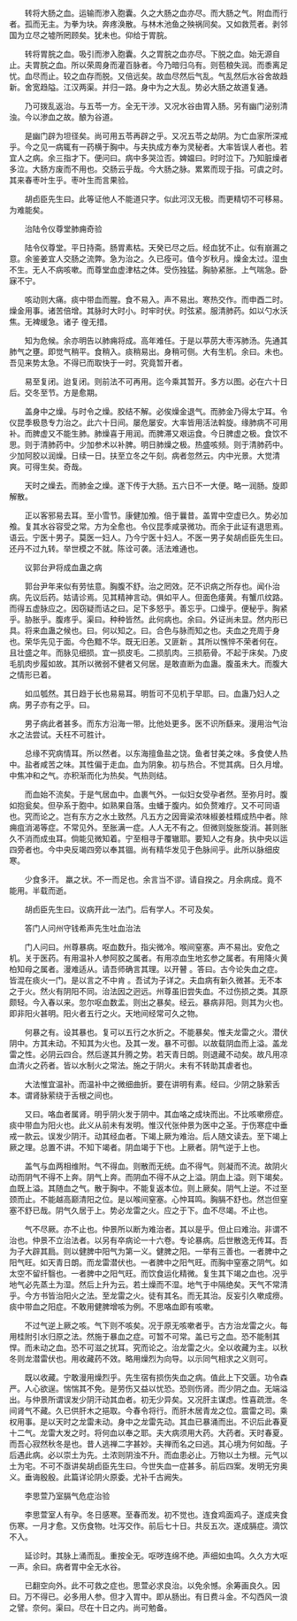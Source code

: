 <!-- { "loadSidebar": true } -->
　　转将大肠之血。运输而渗入胞囊。久之大肠之血亦尽。而大肠之气。附血而行者。孤而无主。为拳为块。奔疼涣散。与林木池鱼之殃祸同矣。又如救荒者。剥邻国为立尽之墟所罔顾矣。犹未也。仰给于胃脘。

　　转将胃脘之血。吸引而渗入胞囊。久之胃脘之血亦尽。下脱之血。始无源自止。夫胃脘之血。所以荣周身而灌百脉者。今乃暗归乌有。则苞稂失润。而黍离足忧。血尽而止。较之血存而脱。又倍远矣。故血尽然后气乱。气乱然后水谷舍故趋新。舍宽趋隘。江汉两渠。并归一路。身中为之大乱。势必大肠之故道复通。

　　乃可拨乱返治。与五苓一方。全无干涉。又况水谷由胃入肠。另有幽门泌别清浊。今以渗血之故。酿为谷道。

　　是幽门辟为坦径矣。尚可用五苓再辟之乎。又况五苓之劫阴。为亡血家所深戒乎。今之见一病辄有一药横于胸中。与夫执成方奉为灵秘者。大率皆误人者也。若宜人之病。余三指才下。便问曰。病中多哭泣否。婢媪曰。时时泣下。乃知脏燥者多泣。大肠方废而不用也。交肠云乎哉。今大肠之脉。累累而现于指。可虞之时。其来春枣叶生乎。枣叶生而言果验。

　　胡卣臣先生曰。此等证他人不能道只字。似此河汉无极。而更精切不可移易。为难能矣。

　　治陆令仪尊堂肺痈奇验

　　陆令仪尊堂。平日持斋。肠胃素枯。天癸已尽之后。经血犹不止。似有崩漏之意。余鉴姜宜人交肠之流弊。急为治之。久已痊可。值今岁秋月。燥金太过。湿虫不生。无人不病咳嗽。而尊堂血虚津枯之体。受伤独猛。胸胁紧胀。上气喘急。卧寐不宁。

　　咳动则大痛。痰中带血而腥。食不易入。声不易出。寒热交作。而申酉二时。燥金用事。诸苦倍增。其脉时大时小。时牢时伏。时弦紧。服清肺药。如以勺水沃焦。无裨缓急。诸子 徨无措。

　　知为危候。余亦明告以肺痈将成。高年难任。于是以葶苈大枣泻肺汤。先通其肺气之壅。即觉气稍平。食稍入。痰稍易出。身稍可侧。大有生机。余曰。未也。吾见来势太急。不得已而取快于一时。究竟暂开者。

　　易至复闭。迨复闭。则前法不可再用。迄今乘其暂开。多方以图。必在六十日后。交冬至节。方是愈期。

　　盖身中之燥。与时令之燥。胶结不解。必俟燥金退气。而肺金乃得太宁耳。令仪昆季极恳专力治之。此六十日间。屡危屡安。大率皆用活法斡旋。缘肺病不可用补。而脾虚又不能生肺。肺燥喜于用润。而脾滞又艰运食。今日脾虚之极。食饮不思。则于清肺药中。少加参术以补脾。明日肺燥之极。热盛咳频。则于清肺药中。少加阿胶以润燥。日续一日。扶至立冬之午刻。病者忽然云。内中光景。大觉清爽。可得生矣。奇哉。

　　天时之燥去。而肺金之燥。遂下传于大肠。五六日不一大便。略一润肠。旋即解散。

　　正以客邪易去耳。至小雪节。康健加飧。倍于曩昔。盖胃中空虚已久。势必加飧。复其水谷容受之常。方为全愈也。令仪昆季咸录微功。而余于此证有退思焉。语云。宁医十男子。莫医一妇人。乃今宁医十妇人。不医一男子矣胡卣臣先生曰。还丹不过九转。举世模之不就。陈诠可袭。活法难通也。

　　议郭台尹将成血蛊之病

　　郭台尹年来似有劳怯意。胸腹不舒。治之罔效。茫不识病之所存也。闻仆治病。先议后药。姑请诊焉。见其精神言动。俱如平人。但面色痿黄。有蟹爪纹路。而得五虚脉应之。因窃疑而诘之曰。足下多怒乎。善忘乎。口燥乎。便秘乎。胸紧乎。胁胀乎。腹疼乎。渠曰。种种皆然。此何病也。余曰。外证尚未显。然内形已具。将来血蛊之候也。曰。何以知之。曰。合色与脉而知之也。夫血之充周于身也。荣华先见于面。今色黯不华。既无旧恙。又匪新 。其所以憔悴不荣者何在。且壮盛之年。而脉见细损。宜一损皮毛。二损肌肉。三损筋骨。不起于床矣。乃皮毛肌肉步履如故。其所以微弱不健者又何居。是敢直断为血蛊。腹虽未大。而腹大之情形已着。

　　如瓜瓠然。其日趋于长也易易耳。明哲可不见机于早耶。曰。血蛊乃妇人之病。男子亦有之乎。曰。

　　男子病此者甚多。而东方沿海一带。比他处更多。医不识所繇来。漫用治气治水之法尝试。夭枉不可胜计。

　　总缘不究病情耳。所以然者。以东海擅鱼盐之饶。鱼者甘美之味。多食使人热中。盐者咸苦之味。其性偏于走血。血为阴象。初与热合。不觉其病。日久月增。中焦冲和之气。亦积渐而化为热矣。气热则结。

　　而血始不流矣。于是气居血中。血裹气外。一似妇女受孕者然。至弥月时。腹如抱瓮矣。但孕系于胞中。如熟果自落。虫蟠于腹内。如负赘难疗。又不可同语也。究而论之。岂有东方之水土致然。凡五方之因膏粱浓味椒姜桂糈成热中者。除痈疽消渴等症。不常见外。至胀满一症。人人无不有之。但微则旋胀旋消。甚则胀久不消而成虫耳。倘能见微知着。宁至相寻于覆辙耶。要知人之有身。执中央以运四旁者也。今中央反竭四旁以奉其锢。尚有精华发见于色脉间乎。此所以脉细皮寒。

　　少食多汗。 羸之状。不一而足也。余言当不谬。请自揆之。月余病成。竟不能用。半载而逝。

　　胡卣臣先生曰。议病开此一法门。后有学人。不可及矣。

　　答门人问州守钱希声先生吐血治法

　　门人问曰。州尊暴病。呕血数升。指尖微冷。喉间窒塞。声不易出。安危之机。关于医药。有用温补人参阿胶之属者。有用凉血生地玄参之属者。有用降火黄柏知母之属者。漫难适从。请吾师确言其理。以开瞽 。答曰。古今论失血之症。皆混在痰火一门。是以言之不中肯 。吾试为子详之。夫血病有新久微甚。无不本之于火。然火有阴阳不同。治法因之迥远。州尊虽旧尝失血。不过伤损之类。其原颇轻。今入春以来。忽尔呕血数盂。则出之暴矣。经云。暴病非阳。则其为火也。即非阳火甚明。阳火者五行之火。天地间经常可久之物。

　　何暴之有。设其暴也。复可以五行之水折之。不能暴矣。惟夫龙雷之火。潜伏阴中。方其未动。不知其为火也。及其一发。暴不可御。以故载阴血而上溢。盖龙雷之性。必阴云四合。然后遂其升腾之势。若天青日朗。则退藏不动矣。故凡用凉血清火之药者。皆以水制火之常法。施之于阴火。未有不转助其虐者也。

　　大法惟宜温补。而温补中之微细曲折。要在讲明有素。经曰。少阴之脉萦舌本。谓肾脉萦绕于舌根之间也。

　　又曰。咯血者属肾。明乎阴火发于阴中。其血咯之成块而出。不比咳嗽痨症。痰中带血为阳火也。此义从前未有发明。惟汉代张仲景为医中之圣。于伤寒症中垂戒一款云。误发少阴汗。动其经血者。下竭上厥为难治。后人随文读去。至下竭上厥之理。总置不讲。不知下竭者。阴血竭于下也。上厥者。阴气逆于上也。

　　盖气与血两相维附。气不得血。则散而无统。血不得气。则凝而不流。故阴火动而阴气不得不上奔。阴气上奔。而阴血不得不从之上溢。阴血上溢。则下竭矣。血既上溢。其随血之气。散于胸中。不能复返本位。则上厥矣。阴气上逆。不过至颈而止。不能越高巅清阳之位。是以喉间窒塞。心忡耳鸣。胸膈不舒也。然岂但窒塞不舒已哉。阴气久居于上。势必龙雷之火。应之于下。血不尽竭。不止也。

　　气不尽厥。亦不止也。仲景所以断为难治者。其以是乎。但止曰难治。非谓不治也。仲景不立治法者。以另有卒病论一十六卷。专论暴病。后世散逸无传耳。吾为子大辟其扃。则以健脾中阳气为第一义。健脾之阳。一举有三善也。一者脾中之阳气旺。如天青日朗。而龙雷潜伏也。一者脾中之阳气旺。而胸中窒塞之阴气。如太空不留纤翳也。一者脾中之阳气旺。而饮食运化精微。复生其下竭之血也。况乎地气必先蒸土为湿。然后上升为云。若土燥而不湿。地气于中隔绝矣。天气不常清乎。今方书皆治阳火之法。至龙雷之火。徒有其名。而无其治。反妄引久嗽成痨。痰中带血之阳症。不敢用健脾增咳为例。不思咯血即有咳嗽。

　　不过气逆上厥之咳。气下则不咳矣。况于原无咳嗽者乎。古方治龙雷之火。每用桂附引水归原之法。然施于暴血之症。可暂不可常。盖已亏之血。恐不能制其悍。而未动之血。恐不可滋之扰耳。究而论之。治龙雷之火。全以收藏为主。以秋冬则龙潜雷伏也。用收藏药不效。略用燥烈为向导。以示同气相求之义则可。

　　既以收藏。宁敢漫用燥烈乎。先生宿有损伤失血之病。值此上下交匮。功令森严。人心欲逞。惴惴其不免。是劳伤又益以忧恐。恐则伤肾。而少阴之血。无端溢出。与仲景所谓误发少阴汗动其血者。初无少异矣。又况肝主谋虑。性喜疏泄。冬间肾气不藏。久已供肝木之挹取。今春令将行。而肝木居青龙之位。震雷之司。乘权用事。是以天时之龙雷未动。身中之龙雷先动。其血已暴涌而出。不识后此春夏十二气。龙雷大发之时。将何血以奉之耶。夫大病须用大药。大药者。天时春夏。而吾心寂然秋冬是也。昔人逃禅二字甚妙。夫禅而名之曰逃。其心境为何如哉。子后遇此病。必以崇土为先。土浓则阴浊不升。而血患必止。万物以土为根。元气以土为宅。不可不亟讲矣胡卣臣先生曰。今世失血一症甚多。前后四案。发明无穷奥义。垂诲殷殷。此篇详论阴火原委。尤补千古阙失。

　　李思萱乃室膈气危症治验

　　李思萱室人有孕。冬日感寒。至春而发。初不觉也。连食鸡面鸡子。遂成夹食伤寒。一月才愈。又伤食物。吐泻交作。前后七十日。共反五次。遂成膈症。滴饮不入。

　　延诊时。其脉上涌而乱。重按全无。呕哕连绵不绝。声细如虫鸣。久久方大呕一声。余曰。病者胃中全无水谷。

　　已翻空向外。此不可救之症也。思萱必求良治。以免余憾。余筹画良久。因曰。万不得已。必多用人参。但才入胃中。即从肠出。有日费斗金。不勾西风一浪之譬。奈何。渠曰。尽在十日之内。尚可勉备。

